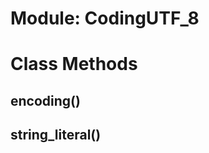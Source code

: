 # Module: CodingUTF_8
    



# Class Methods
## encoding() [](#method-c-encoding)
## string_literal() [](#method-c-string_literal)

